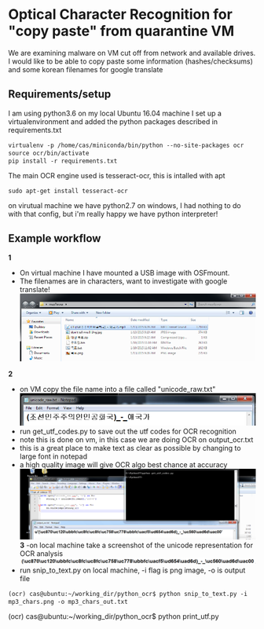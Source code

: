 # Optical Character Recognition for "copy paste" from quarantine VM
We are examining malware on VM cut off from network and available drives. I would like to be able to copy paste some information (hashes/checksums) and some korean filenames for google translate

## Requirements/setup
I am using python3.6 on my local Ubuntu 16.04 machine
I set up a virtualenvironment and added the python packages described in requirements.txt
```
virtualenv -p /home/cas/miniconda/bin/python --no-site-packages ocr
source ocr/bin/activate
pip install -r requirements.txt
```
The main OCR engine used is tesseract-ocr, this is intalled with apt
```
sudo apt-get install tesseract-ocr
```
on virutual machine we have python2.7 on windows, I had nothing to do with that config, but i'm really happy we have python interpreter! 

## Example workflow
__1__
- On virtual machine I have mounted a USB image with OSFmount. 
- The filenames are in characters, want to investigate with google translate! 
![objective](screenshots/mayflower_dir.png?raw=true "dir")

__2__
- on VM copy the file name into a file called "unicode_raw.txt"
![unicode](screenshots/unicode_raw.png?raw=true "unicode")
- run get_utf_codes.py to save out the utf codes for OCR recognition 
- note this is done on vm, in this case we are doing OCR on output_ocr.txt
- this is a great place to make text as clear as possible by changing to large font in notepad
- a high quality image will give OCR algo best chance at accuracy
![unicode](screenshots/utf_codes.png?raw=true "utf codes")
__3__
-on local machine take a screenshot of the unicode representation for OCR analysis
![mp3](screenshots/mp3_chars.png?raw=true "ocr_this")
- run snip_to_text.py on local machine, -i flag is png image, -o is output file
```
(ocr) cas@ubuntu:~/working_dir/python_ocr$ python snip_to_text.py -i mp3_chars.png -o mp3_chars_out.txt
```
(ocr) cas@ubuntu:~/working_dir/python_ocr$ python print_utf.py
```

```
